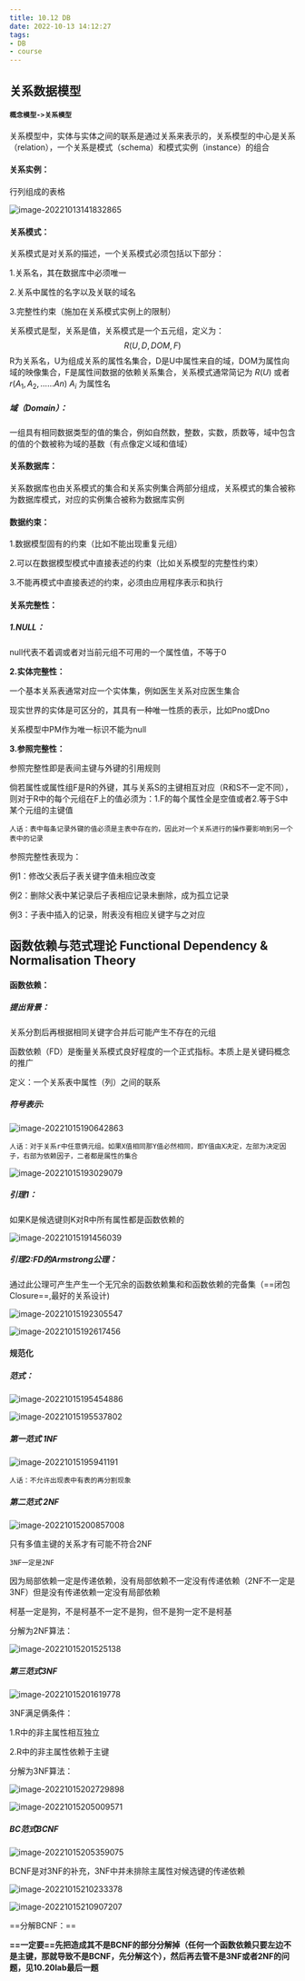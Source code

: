 ```yaml
---
title: 10.12 DB
date: 2022-10-13 14:12:27
tags:
- DB
- course
---
```


## 关系数据模型

#### `概念模型->关系模型`

关系模型中，实体与实体之间的联系是通过关系来表示的，关系模型的中心是关系（relation），一个关系是模式（schema）和模式实例（instance）的组合

#### 关系实例：

行列组成的表格

![image-20221013141832865](10-12-DB/image-20221013141832865.png)

#### 关系模式：

关系模式是对关系的描述，一个关系模式必须包括以下部分：

1.关系名，其在数据库中必须唯一

2.关系中属性的名字以及关联的域名

3.完整性约束（施加在关系模式实例上的限制）

关系模式是型，关系是值，关系模式是一个五元组，定义为：
$$
R(U,D,DOM,F)
$$
R为关系名，U为组成关系的属性名集合，D是U中属性来自的域，DOM为属性向域的映像集合，F是属性间数据的依赖关系集合，关系模式通常简记为 $R(U)$ 或者 $r(A_1,A_2,……An)$ $A_i$ 为属性名

##### 域（Domain）：

一组具有相同数据类型的值的集合，例如自然数，整数，实数，质数等，域中包含的值的个数被称为域的基数（有点像定义域和值域）

#### 关系数据库：

关系数据库也由关系模式的集合和关系实例集合两部分组成，关系模式的集合被称为数据库模式，对应的实例集合被称为数据库实例

#### 数据约束：

1.数据模型固有的约束（比如不能出现重复元组）

2.可以在数据模型模式中直接表述的约束（比如关系模型的完整性约束）

3.不能再模式中直接表述的约束，必须由应用程序表示和执行

#### 关系完整性：

##### 1.NULL：

null代表不着调或者对当前元组不可用的一个属性值，不等于0

**2.实体完整性：**

一个基本关系表通常对应一个实体集，例如医生关系对应医生集合

现实世界的实体是可区分的，其具有一种唯一性质的表示，比如Pno或Dno

关系模型中PM作为唯一标识不能为null

**3.参照完整性：**

参照完整性即是表间主键与外键的引用规则

倘若属性或属性组F是R的外键，其与关系S的主键相互对应（R和S不一定不同），则对于R中的每个元组在F上的值必须为：1.F的每个属性全是空值或者2.等于S中某个元组的主键值

`人话：表中每条记录外键的值必须是主表中存在的，因此对一个关系进行的操作要影响到另一个表中的记录`

参照完整性表现为：

例1：修改父表后子表关键字值未相应改变

例2：删除父表中某记录后子表相应记录未删除，成为孤立记录

例3：子表中插入的记录，附表没有相应关键字与之对应

## 函数依赖与范式理论 Functional Dependency & Normalisation Theory

#### 函数依赖：

##### 提出背景：

关系分割后再根据相同关键字合并后可能产生不存在的元组

函数依赖（FD）是衡量关系模式良好程度的一个正式指标。本质上是关键码概念的推广

定义：一个关系表中属性（列）之间的联系

##### 符号表示:

![image-20221015190642863](10-12-DB/image-20221015190642863.png)

`人话：对于关系r中任意俩元组。如果X值相同那Y值必然相同，即Y值由X决定，左部为决定因子，右部为依赖因子，二者都是属性的集合`

![image-20221015193029079](10-12-DB/image-20221015193029079.png)

##### 引理1：

如果K是候选键则K对R中所有属性都是函数依赖的

![image-20221015191456039](10-12-DB/image-20221015191456039.png)

##### 引理2:FD的Armstrong公理：

通过此公理可产生产生一个无冗余的函数依赖集和和函数依赖的完备集（==闭包Closure==,最好的关系设计)

![image-20221015192305547](10-12-DB/image-20221015192305547.png)

![image-20221015192617456](10-12-DB/image-20221015192617456.png)

#### 规范化

##### 范式：

![image-20221015195454886](10-12-DB/image-20221015195454886.png)

![image-20221015195537802](10-12-DB/image-20221015195537802.png)

##### 第一范式 1NF

![image-20221015195941191](10-12-DB/image-20221015195941191.png)

`人话：不允许出现表中有表的再分割现象`

##### 第二范式 2NF

![image-20221015200857008](10-12-DB/image-20221015200857008.png)

只有多值主键的关系才有可能不符合2NF

`3NF一定是2NF`

因为局部依赖一定是传递依赖，没有局部依赖不一定没有传递依赖（2NF不一定是3NF）但是没有传递依赖一定没有局部依赖

柯基一定是狗，不是柯基不一定不是狗，但不是狗一定不是柯基

分解为2NF算法：

![image-20221015201525138](10-12-DB/image-20221015201525138.png)

##### 第三范式3NF

![image-20221015201619778](10-12-DB/image-20221015201619778.png)

3NF满足俩条件：

1.R中的非主属性相互独立

2.R中的非主属性依赖于主键

分解为3NF算法：

![image-20221015202729898](10-12-DB/image-20221015202729898.png)

![image-20221015205009571](10-12-DB/image-20221015205009571.png)

##### BC范式BCNF

![image-20221015205359075](10-12-DB/image-20221015205359075.png)

BCNF是对3NF的补充，3NF中并未排除主属性对候选键的传递依赖

![image-20221015210233378](10-12-DB/image-20221015210233378.png)

![image-20221015210907207](10-12-DB/image-20221015210907207.png)

==分解BCNF：==

**==一定要==先把造成其不是BCNF的部分分解掉（任何一个函数依赖只要左边不是主键，那就导致不是BCNF，先分解这个），然后再去管不是3NF或者2NF的问题，见10.20lab最后一题**
